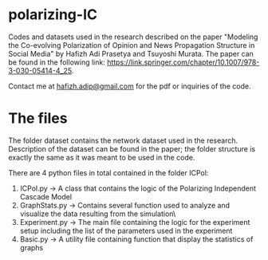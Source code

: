# polarizing-IC

Codes and datasets used in the research described on the paper "Modeling the Co-evolving Polarization of Opinion and News Propagation Structure in Social Media" by Hafizh Adi Prasetya and Tsuyoshi Murata. The paper can be found in the following link: https://link.springer.com/chapter/10.1007/978-3-030-05414-4_25.

Contact me at hafizh.adip@gmail.com for the pdf or inquiries of the code.

# The files

The folder dataset contains the network dataset used in the research. Description of the dataset can be found in the paper; the folder structure is exactly the same as it was meant to be used in the code. 

There are 4 python files in total contained in the folder ICPol:
1. ICPol.py -> A class that contains the logic of the Polarizing Independent Cascade Model
2. GraphStats.py -> Contains several function used to analyze and visualize the data resulting from the simulation\
3. Experiment.py -> The main file containing the logic for the experiment setup including the list of the parameters used in the experiment
4. Basic.py -> A utility file containing function that display the statistics of graphs
